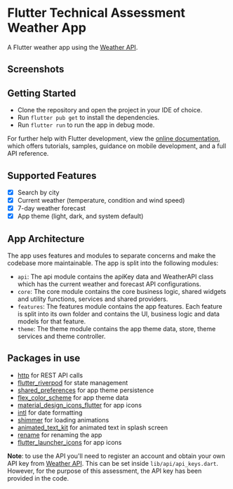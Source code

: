 # Flutter Technical Assessment Weather App

A Flutter weather app using the [Weather API](https://www.weatherapi.com/).

## Screenshots

## Getting Started

- Clone the repository and open the project in your IDE of choice.
- Run `flutter pub get` to install the dependencies.
- Run `flutter run` to run the app in debug mode.

For further help with Flutter development, view the
[online documentation](https://docs.flutter.dev/), which offers tutorials,
samples, guidance on mobile development, and a full API reference.

## Supported Features

- [x] Search by city
- [x] Current weather (temperature, condition and wind speed)
- [x] 7-day weather forecast
- [x] App theme (light, dark, and system default)

## App Architecture

The app uses features and modules to separate concerns and make the codebase more maintainable. The app is split into the following modules:

- `api`: The api module contains the apiKey data and WeatherAPI class which has the current weather and forecast API configurations.
- `core`: The core module contains the core business logic, shared widgets and utility functions, services and shared providers.
- `features`: The features module contains the app features. Each feature is split into its own folder and contains the UI, business logic and data models for that feature.
- `theme`: The theme module contains the app theme data, store, theme services and theme controller.

## Packages in use

- [http](https://pub.dev/packages/http) for REST API calls
- [flutter_riverpod](https://pub.dev/packages/flutter_riverpod) for state management
- [shared_preferences](https://pub.dev/packages/shared_preferences) for app theme persistence
- [flex_color_scheme](https://pub.dev/packages/flex_color_scheme) for app theme data
- [material_design_icons_flutter](https://pub.dev/packages/material_design_icons_flutter) for app icons
- [intl](https://pub.dev/packages/intl) for date formatting
- [shimmer](https://pub.dev/packages/shimmer) for loading animations
- [animated_text_kit](https://pub.dev/packages/animated_text_kit) for animated text in splash screen
- [rename](https://pub.dev/packages/rename) for renaming the app
- [flutter_launcher_icons](https://pub.dev/packages/flutter_launcher_icons) for app icons

**Note**: to use the API you'll need to register an account and obtain your own API key from [Weather API](https://www.weatherapi.com/). This can be set inside `lib/api/api_keys.dart`. However, for the purpose of this assessment, the API key has been provided in the code.
